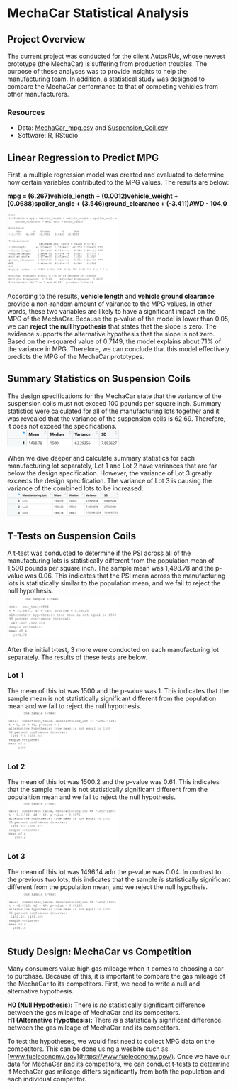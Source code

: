 # MechaCar Statistical Analysis
## Project Overview
The current project was conducted for the client AutosRUs, whose newest prototype (the MechaCar) is suffering from production troubles. The purpose of these analyses was to provide insights to help the manufacturing team. In addition, a statistical study was designed to compare the MechaCar performance to that of competing vehicles from other manufacturers. 

### Resources
- Data: [MechaCar_mpg.csv](Resources/MechaCar_mpg.csv) and [Suspension_Coil.csv](Resources/Suspension_Coil.csv)
- Software: R, RStudio

## Linear Regression to Predict MPG
First, a multiple regression model was created and evaluated to determine how certain variables contributed to the MPG values. The results are below:  

**mpg = (6.267)vehicle_length + (0.0012)vehicle_weight + (0.0688)spoiler_angle + (3.546)ground_clearance + (-3.411)AWD - 104.0**  

<img src="Resources/lm1.png" width="50%" height="50%">

According to the results, **vehicle length** and **vehicle ground clearance** provide a non-random amount of vairance to the MPG values. In other words, these two variables are likely to have a significant impact on the MPG of the MechaCar. Because the p-value of the model is lower than 0.05, we can **reject the null hypothesis** that states that the slope is zero. The evidence supports the alternative hypothesis that the slope is not zero. Based on the r-squared value of 0.7149, the model explains about 71% of the variance in MPG. Therefore, we can conclude that this model effectively predicts the MPG of the MechaCar prototypes.  

## Summary Statistics on Suspension Coils
The design specifications for the MechaCar state that the variance of the suspension coils must not exceed 100 pounds per square inch. Summary statistics were calculated for all of the manufacturing lots together and it was revealed that the variance of the suspension coils is 62.69. Therefore, it does not exceed the specifications.    
<img src="Resources/total_summary.png" width="50%" height="50%">

When we dive deeper and calculate summary statistics for each manufacturing lot separately, Lot 1 and Lot 2 have variances that are far below the design specification. However, the variance of Lot 3 greatly exceeds the design specification. The variance of Lot 3 is causing the variance of the combined lots to be increased.   
<img src="Resources/lot_summary.png" width="50%" height="50%">  

## T-Tests on Suspension Coils
A t-test was conducted to determine if the PSI across all of the manufacturing lots is statistically different from the population mean of 1,500 pounds per square inch. The sample mean was 1,498.78 and the p-value was 0.06. This indicates that the PSI mean across the manufacturing lots is statistically similar to the population mean, and we fail to reject the null hypothesis.   
<img src="Resources/ttest_all.png" width="50%" height="50%">   

After the initial t-test, 3 more were conducted on each manufacturing lot separately. The results of these tests are below. 

### Lot 1
The mean of this lot was 1500 and the p-value was 1. This indicates that the sample mean is not statistically significant different from the population mean and we fail to reject the null hypothesis.  
<img src="Resources/ttest_lot1.png" width="50%" height="50%">  

### Lot 2
The mean of this lot was 1500.2 and the p-value was 0.61. This indicates that the sample mean is not statistically significant different from the populaltion mean and we fail to reject the null hypothesis.   
<img src="Resources/ttest_lot2.png" width="50%" height="50%"> 

### Lot 3
The mean of this lot was 1496.14 adn the p-value was 0.04. In contrast to the previous two lots, this indicates that the sample *is* statistically significant different from the population mean, and we reject the null hypotheis.  
<img src="Resources/ttest_lot3.png" width="50%" height="50%"> 

## Study Design: MechaCar vs Competition
Many consumers value high gas mileage when it comes to choosing a car to purchase. Because of this, it is important to compare the gas mileage of the MechaCar to its competitors. First, we need to write a null and alternative hypothesis. 

**H0 (Null Hypothesis):** There is *no* statistically significant difference between the gas mileage of MechaCar and its competitors.    
**H1 (Alternative Hypothesis):** There *is* a statistically significant difference between the gas mileage of MechaCar and its competitors. 

To test the hypotheses, we would first need to collect MPG data on the competitors. This can be done using a wesbite such as [www.fueleconomy.gov](https://www.fueleconomy.gov/). Once we have our data for MechaCar and its competitors, we can conduct t-tests to determine if MechaCar gas mileage differs significantly from both the population and each individual competitor. 
